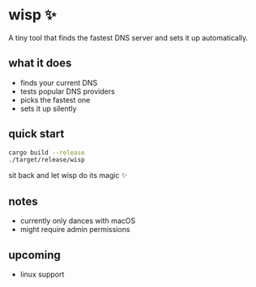 # wisp ✨

A tiny tool that finds the fastest DNS server and sets it up automatically.

## what it does

- finds your current DNS
- tests popular DNS providers
- picks the fastest one
- sets it up silently

## quick start

```bash
cargo build --release
./target/release/wisp
```

sit back and let wisp do its magic ✨

## notes

- currently only dances with macOS
- might require admin permissions

## upcoming

- linux support
